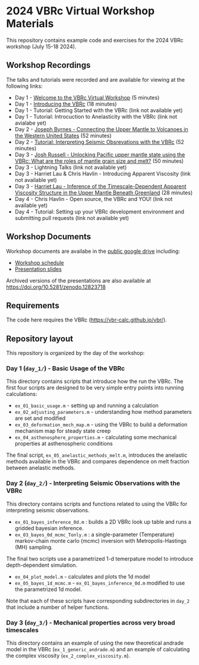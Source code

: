 # 2024 VBRc Virtual Workshop Materials 

This repository contains example code and exercises for the 2024 VBRc workshop 
(July 15-18 2024). 

## Workshop Recordings 

The talks and tutorials were recorded and are available for viewing at the following links:

* Day 1 - [Welcome to the VBRc Virtual Workshop](https://vimeo.com/990185409/8e5a9e8a08) (5 minutes)
* Day 1 - [Introducing the VBRc](https://vimeo.com/990199290/e84ba373b5) (18 minutes)
* Day 1 - Tutorial: Getting Started with the VBRc (link not available yet)
* Day 1 - Tutorial: Introcuction to Anelasticity with the VBRc (link not avialabe yet)
* Day 2 - [Joseph Byrnes - Connecting the Upper Mantle to Volcanoes in the Western United States](https://vimeo.com/990121861/0a9c7026da) (52 minutes)
* Day 2 - [Tutorial: Interpreting Seismic Obsrevations with the VBRc](https://vimeo.com/990148743/950d92bbc4) (52 minutes)
* Day 3 - [Josh Russell -  Unlocking Pacific upper mantle state using the VBRc: What are the roles of mantle grain size and melt?](https://vimeo.com/989709054/551cf48903) (50 minutes)
* Day 3 - Lightning Talks (link not available yet)
* Day 3 - Harriet Lau & Chris Havlin - Introducing Apparent Viscosity (link not available yet)
* Day 3 - [Harriet Lau - Inference of the Timescale-Dependent Apparent Viscosity Structure in the Upper Mantle Beneath Greenland](https://vimeo.com/989645387/91554d3f42) (28 minutes)
* Day 4 - Chris Havlin - Open source, the VBRc and YOU! (link not available yet)
* Day 4 - Tutorial: Setting up your VBRc development environment and submitting pull requests (link not available yet)

## Workshop Documents 

Workshop documents are availabe in the [public google drive](https://drive.google.com/drive/u/0/folders/121CV5RznanFgpG4B4-4lIJ2ttlpZhNs9)
including:

* [Workshop schedule](https://docs.google.com/document/d/1s9IZf7_B8hd9vwrgVe7HB32SytMeXd55HOiSatlX3A0) 
* [Presentation slides](https://drive.google.com/drive/u/0/folders/17NlclKgLbsuViF9TQv7RiP8KHg1HVpVk)

Archived versions of the presentations are also available at https://doi.org/10.5281/zenodo.12823718 

## Requirements 

The code here requires the VBRc (https://vbr-calc.github.io/vbr/).

## Repository layout 

This repository is organized by the day of the workshop: 

### Day 1 (`day_1/`) - Basic Usage of the VBRc

This directory contains scripts that introduce how the run the VBRc. The first 
four scripts are designed to be very simple entry points into running calculations:

* `ex_01_basic_usage.m` - setting up and running a calculation 
* `ex_02_adjusting_parameters.m` - understanding how method parameters are set and modified 
* `ex_03_deformation_mech_map.m` - using the VBRc to build a deformation mechanism map for steady state creep
* `ex_04_asthenosphere_properties.m` - calculating some mechanical properties at asthenospheric conditions 

The final script, `ex_05_anelastic_methods_melt.m`, introduces the anelastic methods available in the VBRc 
and compares dependence on melt fraction between anelastic methods.

### Day 2 (`day_2/`) - Interpreting Seismic Observations with the VBRc

This directory contains scripts and functions related to using the VBRc for interpreting seismic observations. 

* `ex_01_bayes_inference_0d.m` : builds a 2D VBRc look up table and runs a gridded bayesian inference. 
* `ex_03_bayes_0d_mcmc_Tonly.m` : a single-parameter (Temperature) markov-chain monte carlo (mcmc) 
inversion with Metropolis-Hastings (MH) sampling.

The final two scripts use a parametrized 1-d temerpature model to introduce depth-dependent simulation. 
* `ex_04_plot_model.m` - calculates and plots the 1d model 
* `ex_05_bayes_1d_mcmc.m` - `ex_01_bayes_inference_0d.m` modified to use the parametrized 1d model.

Note that each of these scripts have corresponding subdirectories in `day_2` that include a number of helper functions.

### Day 3 (`day_3/`) - Mechanical properties across very broad timescales

This directory contains an example of using the new theoretical andrade model in the VBRc (`ex_1_generic_andrade.m`) and 
an example of calculating the complex viscosity (`ex_2_complex_viscosity.m`).


